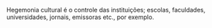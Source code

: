 Hegemonia cultural é o controle das instituições; escolas, faculdades, universidades, jornais, emissoras etc., por exemplo.